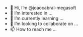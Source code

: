 - 👋 Hi, I’m @joaocabral-megasoft
- 👀 I’m interested in ...
- 🌱 I’m currently learning ...
- 💞️ I’m looking to collaborate on ...
- 📫 How to reach me ...

<!---
joaocabral-megasoft/joaocabral-megasoft is a ✨ special ✨ repository because its `README.md` (this file) appears on your GitHub profile.
You can click the Preview link to take a look at your changes.
--->
